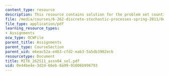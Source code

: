 ```yaml
---
content_type: resource
description: This resource contains solution for the problem set counting process.
file: /media/courses/6-262-discrete-stochastic-processes-spring-2011/0e44be4e3d2d66eb8a9991606b996793_MIT6_262S11_assn04_sol.pdf
file_type: application/pdf
learning_resource_types:
- Assignments
ocw_type: OCWFile
parent_title: Assignments
parent_type: CourseSection
parent_uid: e6eac52a-e463-cfd2-eab3-5a5db3902ecb
resourcetype: Document
title: MIT6_262S11_assn04_sol.pdf
uid: 0e44be4e-3d2d-66eb-8a99-91606b996793
---
```

